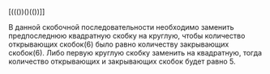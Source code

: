 
 [((())()(())]]

В данной скобочной последовательности необходимо заменить предпоследнюю квадратную скобку на круглую, чтобы количество открывающих скобок(6)
было равно количеству закрывающих скобок(6). Либо первую круглую скобку заменить на квадратную, тогда количество открывающих и закрывающих скобок будет равно 5.